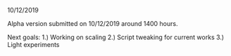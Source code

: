 10/12/2019

Alpha version submitted on 10/12/2019 around 1400 hours.

Next goals:
1.) Working on scaling
2.) Script tweaking for current works
3.) Light experiments
